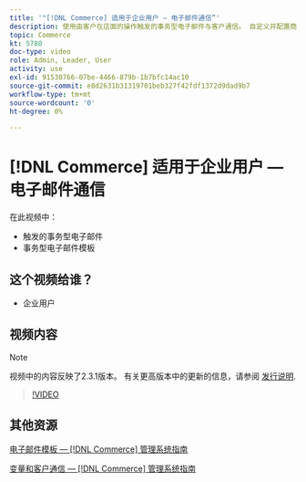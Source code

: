 ```yaml
---
title: '"[!DNL Commerce] 适用于企业用户 — 电子邮件通信”'
description: 使用由客户在店面的操作触发的事务型电子邮件与客户通信。 自定义并配置商店的电子邮件模板。
topic: Commerce
kt: 5780
doc-type: video
role: Admin, Leader, User
activity: use
exl-id: 91530766-07be-4466-879b-1b7bfc14ac10
source-git-commit: e8d2631b31319701beb327f42fdf1372d9dad9b7
workflow-type: tm+mt
source-wordcount: '0'
ht-degree: 0%

---
```


# [!DNL Commerce] 适用于企业用户 — 电子邮件通信

在此视频中：

- 触发的事务型电子邮件
- 事务型电子邮件模板

## 这个视频给谁？

- 企业用户

## 视频内容

>[!NOTE]
>
>视频中的内容反映了2.3.1版本。 有关更高版本中的更新的信息，请参阅 [发行说明](https://experienceleague.adobe.com/docs/commerce-operations/release/notes/overview.html).

>[!VIDEO](https://video.tv.adobe.com/v/36190?quality=12&learn=on)

## 其他资源

[电子邮件模板 —  [!DNL Commerce] 管理系统指南](https://experienceleague.adobe.com/docs/commerce-admin/systems/communications/email-templates.html)

[变量和客户通信 —  [!DNL Commerce] 管理系统指南](https://experienceleague.adobe.com/docs/commerce-admin/systems/introduction.html#variables-and-customer-communications)
